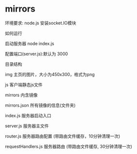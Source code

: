 # mirrors

环境要求:
node.js
安装socket.IO模块

如何运行

启动服务器
node index.js

配置端口(server.js):默认为 3000

目录结构

img 	主页的图片，大小为450x300，格式为png

js		客户端静态js文件

mirrors	内含镜像

mirrors.json 	所有镜像的信息(文件夹)

index.js 	服务器启动入口

server.js 	服务器主文件

router.js 	服务器路由配置 (带路由文件缓存，10分钟清理一次)

requestHandlers.js 	服务器路由 (带路由文件缓存, 30分钟清理一次)